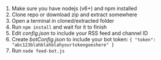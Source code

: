 1. Make sure you have nodejs (v6+) and npm installed
2. Clone repo or download zip and extract somewhere
3. Open a terminal in cloned/extracted folder
4. Run `npm install` and wait for it to finish
5. Edit *config.json* to include your RSS feed and channel ID
6. Create *botConfig.json* to include your bot token: 
`{
	"token": "abc123blahblahblahyourtokengoeshere"
}`
7. Run `node feed-bot.js`
